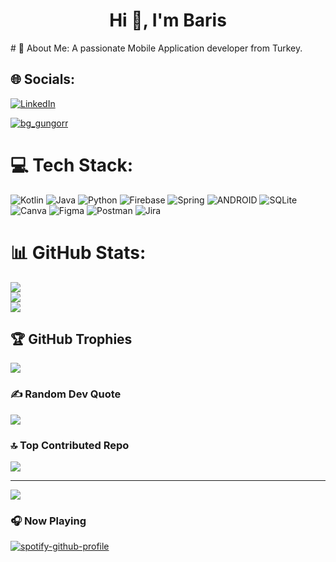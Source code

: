 <h1 align="center">Hi 👋, I'm Baris</h1>
# 💫 About Me:
A passionate Mobile Application developer from Turkey.


## 🌐 Socials:
 <a href="https://www.linkedin.com/in/baris-gungorr/" target="blank"><img align="center" src="https://img.shields.io/badge/LinkedIn-0077B5?style=for-the-badge&logo=linkedin&logoColor=white" alt="LinkedIn" /></a>
 <p align="left"> <a href="https://twitter.com/bg_gungorr" target="blank"><img src="https://img.shields.io/twitter/follow/bg_gungorr?logo=twitter&style=for-the-badge" alt="bg_gungorr" /></a> </p>

# 💻 Tech Stack:
![Kotlin](https://img.shields.io/badge/kotlin-%230095D5.svg?style=for-the-badge&logo=kotlin&logoColor=white) ![Java](https://img.shields.io/badge/java-%23ED8B00.svg?style=for-the-badge&logo=java&logoColor=white) ![Python](https://img.shields.io/badge/python-3670A0?style=for-the-badge&logo=python&logoColor=ffdd54) ![Firebase](https://img.shields.io/badge/firebase-%23039BE5.svg?style=for-the-badge&logo=firebase) ![Spring](https://img.shields.io/badge/spring-%236DB33F.svg?style=for-the-badge&logo=spring&logoColor=white) ![ANDROID](https://img.shields.io/badge/android-%2320232a.svg?style=for-the-badge&logo=android&logoColor=%a4c639) ![SQLite](https://img.shields.io/badge/sqlite-%2307405e.svg?style=for-the-badge&logo=sqlite&logoColor=white) ![Canva](https://img.shields.io/badge/Canva-%2300C4CC.svg?style=for-the-badge&logo=Canva&logoColor=white) 	![Figma](https://img.shields.io/badge/figma-%23F24E1E.svg?style=for-the-badge&logo=figma&logoColor=white) ![Postman](https://img.shields.io/badge/Postman-FF6C37?style=for-the-badge&logo=postman&logoColor=white) ![Jira](https://img.shields.io/badge/jira-%230A0FFF.svg?style=for-the-badge&logo=jira&logoColor=white)
# 📊 GitHub Stats:
![](https://github-readme-stats.vercel.app/api?username=baris-gungorr&theme=radical&hide_border=false&include_all_commits=true&count_private=false)<br/>
![](https://github-readme-streak-stats.herokuapp.com/?user=baris-gungorr&theme=radical&hide_border=false)<br/>
![](https://github-readme-stats.vercel.app/api/top-langs/?username=baris-gungorr&theme=radical&hide_border=false&include_all_commits=true&count_private=false&layout=compact)

## 🏆 GitHub Trophies
![](https://github-profile-trophy.vercel.app/?username=baris-gungorr&theme=radical&no-frame=false&no-bg=false&margin-w=4)



### ✍️ Random Dev Quote
![](https://quotes-github-readme.vercel.app/api?type=vetical&theme=radical)

### 🔝 Top Contributed Repo
![](https://github-contributor-stats.vercel.app/api?username=baris-gungorr&limit=5&theme=radical&combine_all_yearly_contributions=true)



---
[![](https://visitcount.itsvg.in/api?id=baris-gungorr&icon=6&color=4)](https://visitcount.itsvg.in)

<!-- Proudly created with GPRM ( https://gprm.itsvg.in ) -->

### 🎧 Now Playing

[![spotify-github-profile](https://spotify-github-profile.vercel.app/api/view?uid=gungorbaris41&cover_image=true&theme=default&show_offline=false&background_color=121212&interchange=false)](https://github.com/kittinan/spotify-github-profile)

